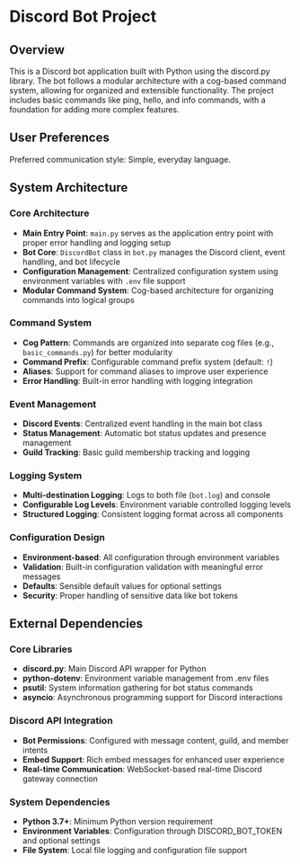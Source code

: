 # Discord Bot Project

## Overview

This is a Discord bot application built with Python using the discord.py library. The bot follows a modular architecture with a cog-based command system, allowing for organized and extensible functionality. The project includes basic commands like ping, hello, and info commands, with a foundation for adding more complex features.

## User Preferences

Preferred communication style: Simple, everyday language.

## System Architecture

### Core Architecture
- **Main Entry Point**: `main.py` serves as the application entry point with proper error handling and logging setup
- **Bot Core**: `DiscordBot` class in `bot.py` manages the Discord client, event handling, and bot lifecycle
- **Configuration Management**: Centralized configuration system using environment variables with `.env` file support
- **Modular Command System**: Cog-based architecture for organizing commands into logical groups

### Command System
- **Cog Pattern**: Commands are organized into separate cog files (e.g., `basic_commands.py`) for better modularity
- **Command Prefix**: Configurable command prefix system (default: `!`)
- **Aliases**: Support for command aliases to improve user experience
- **Error Handling**: Built-in error handling with logging integration

### Event Management
- **Discord Events**: Centralized event handling in the main bot class
- **Status Management**: Automatic bot status updates and presence management
- **Guild Tracking**: Basic guild membership tracking and logging

### Logging System
- **Multi-destination Logging**: Logs to both file (`bot.log`) and console
- **Configurable Log Levels**: Environment variable controlled logging levels
- **Structured Logging**: Consistent logging format across all components

### Configuration Design
- **Environment-based**: All configuration through environment variables
- **Validation**: Built-in configuration validation with meaningful error messages
- **Defaults**: Sensible default values for optional settings
- **Security**: Proper handling of sensitive data like bot tokens

## External Dependencies

### Core Libraries
- **discord.py**: Main Discord API wrapper for Python
- **python-dotenv**: Environment variable management from .env files
- **psutil**: System information gathering for bot status commands
- **asyncio**: Asynchronous programming support for Discord interactions

### Discord API Integration
- **Bot Permissions**: Configured with message content, guild, and member intents
- **Embed Support**: Rich embed messages for enhanced user experience
- **Real-time Communication**: WebSocket-based real-time Discord gateway connection

### System Dependencies
- **Python 3.7+**: Minimum Python version requirement
- **Environment Variables**: Configuration through DISCORD_BOT_TOKEN and optional settings
- **File System**: Local file logging and configuration file support
